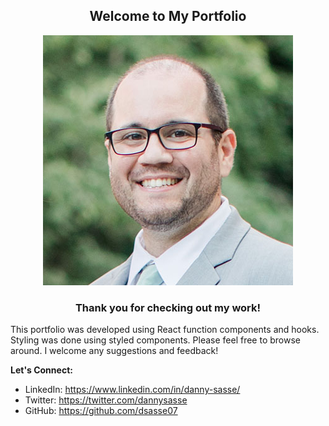 <h2 style="text-align: center"> Welcome to My Portfolio</h2>
<p style="text-align: center">
  <img src= "./src/assets/formalProfile400.jpg">
</p>

<h3 style="text-align: center"> Thank you for checking out my work! </h3>

<p>
  This portfolio was developed using React function components and hooks. Styling was done using styled components. Please feel free to browse around. I welcome any suggestions and feedback!

**Let's Connect:**

- LinkedIn: https://www.linkedin.com/in/danny-sasse/
- Twitter: https://twitter.com/dannysasse
- GitHub: https://github.com/dsasse07
</p>
